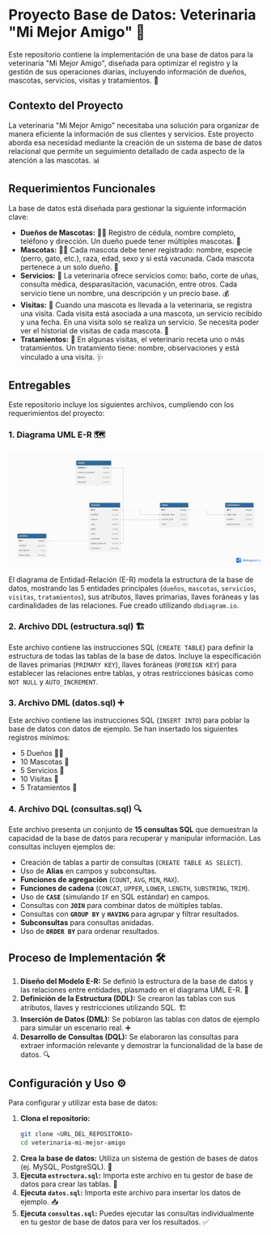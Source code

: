 # Proyecto Base de Datos: Veterinaria "Mi Mejor Amigo" 🐾

Este repositorio contiene la implementación de una base de datos para la veterinaria "Mi Mejor Amigo", diseñada para optimizar el registro y la gestión de sus operaciones diarias, incluyendo información de dueños, mascotas, servicios, visitas y tratamientos. 🏥

## Contexto del Proyecto

La veterinaria "Mi Mejor Amigo" necesitaba una solución para organizar de manera eficiente la información de sus clientes y servicios. Este proyecto aborda esa necesidad mediante la creación de un sistema de base de datos relacional que permite un seguimiento detallado de cada aspecto de la atención a las mascotas. 📊

## Requerimientos Funcionales

La base de datos está diseñada para gestionar la siguiente información clave:

* **Dueños de Mascotas:** 🧑‍🦱 Registro de cédula, nombre completo, teléfono y dirección. Un dueño puede tener múltiples mascotas. 🏡
* **Mascotas:** 🐶🐱 Cada mascota debe tener registrado: nombre, especie (perro, gato, etc.), raza, edad, sexo y si está vacunada. Cada mascota pertenece a un solo dueño. 💉
* **Servicios:** 🛁 La veterinaria ofrece servicios como: baño, corte de uñas, consulta médica, desparasitación, vacunación, entre otros. Cada servicio tiene un nombre, una descripción y un precio base. 💰
* **Visitas:** 📅 Cuando una mascota es llevada a la veterinaria, se registra una visita. Cada visita está asociada a una mascota, un servicio recibido y una fecha. En una visita solo se realiza un servicio. Se necesita poder ver el historial de visitas de cada mascota. 📝
* **Tratamientos:** 💊 En algunas visitas, el veterinario receta uno o más tratamientos. Un tratamiento tiene: nombre, observaciones y está vinculado a una visita. 🩺

## Entregables

Este repositorio incluye los siguientes archivos, cumpliendo con los requerimientos del proyecto:

### 1. Diagrama UML E-R 🗺️

![Diagrama UML E-R](diagrama.png)



El diagrama de Entidad-Relación (E-R) modela la estructura de la base de datos, mostrando las 5 entidades principales (`dueños`, `mascotas`, `servicios`, `visitas`, `tratamientos`), sus atributos, llaves primarias, llaves foráneas y las cardinalidades de las relaciones. Fue creado utilizando `dbdiagram.io`.

### 2. Archivo DDL (estructura.sql) 🏗️

Este archivo contiene las instrucciones SQL (`CREATE TABLE`) para definir la estructura de todas las tablas de la base de datos. Incluye la especificación de llaves primarias (`PRIMARY KEY`), llaves foráneas (`FOREIGN KEY`) para establecer las relaciones entre tablas, y otras restricciones básicas como `NOT NULL` y `AUTO_INCREMENT`.

### 3. Archivo DML (datos.sql) ➕

Este archivo contiene las instrucciones SQL (`INSERT INTO`) para poblar la base de datos con datos de ejemplo. Se han insertado los siguientes registros mínimos:

* 5 Dueños 🧑‍🦱
* 10 Mascotas 🐶
* 5 Servicios 🛁
* 10 Visitas 📅
* 5 Tratamientos 💊

### 4. Archivo DQL (consultas.sql) 🔍

Este archivo presenta un conjunto de **15 consultas SQL** que demuestran la capacidad de la base de datos para recuperar y manipular información. Las consultas incluyen ejemplos de:

* Creación de tablas a partir de consultas (`CREATE TABLE AS SELECT`).
* Uso de **Alias** en campos y subconsultas.
* **Funciones de agregación** (`COUNT`, `AVG`, `MIN`, `MAX`).
* **Funciones de cadena** (`CONCAT`, `UPPER`, `LOWER`, `LENGTH`, `SUBSTRING`, `TRIM`).
* Uso de **`CASE`** (simulando `IF` en SQL estándar) en campos.
* Consultas con **`JOIN`** para combinar datos de múltiples tablas.
* Consultas con **`GROUP BY`** y **`HAVING`** para agrupar y filtrar resultados.
* **Subconsultas** para consultas anidadas.
* Uso de **`ORDER BY`** para ordenar resultados.

## Proceso de Implementación 🛠️

1.  **Diseño del Modelo E-R:** Se definió la estructura de la base de datos y las relaciones entre entidades, plasmado en el diagrama UML E-R. 📝
2.  **Definición de la Estructura (DDL):** Se crearon las tablas con sus atributos, llaves y restricciones utilizando SQL. 🏗️
3.  **Inserción de Datos (DML):** Se poblaron las tablas con datos de ejemplo para simular un escenario real. ➕
4.  **Desarrollo de Consultas (DQL):** Se elaboraron las consultas para extraer información relevante y demostrar la funcionalidad de la base de datos. 🔍


## Configuración y Uso ⚙️

Para configurar y utilizar esta base de datos:

1.  **Clona el repositorio:**
    ```bash
    git clone <URL_DEL_REPOSITORIO>
    cd veterinaria-mi-mejor-amigo
    ```
2.  **Crea la base de datos:** Utiliza un sistema de gestión de bases de datos (ej. MySQL, PostgreSQL). 💾
3.  **Ejecuta `estructura.sql`:** Importa este archivo en tu gestor de base de datos para crear las tablas. 🚀
4.  **Ejecuta `datos.sql`:** Importa este archivo para insertar los datos de ejemplo. 📥
5.  **Ejecuta `consultas.sql`:** Puedes ejecutar las consultas individualmente en tu gestor de base de datos para ver los resultados. ✅
